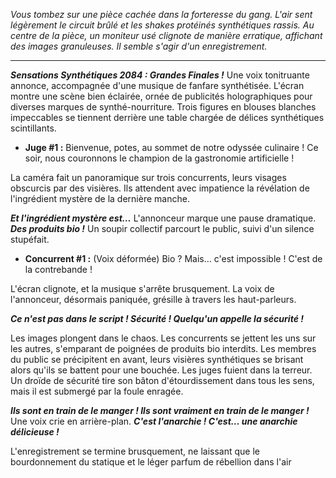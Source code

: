 _Vous tombez sur une pièce cachée dans la forteresse du gang. L'air sent légèrement le circuit brûlé et les shakes protéinés synthétiques rassis. Au centre de la pièce, un moniteur usé clignote de manière erratique, affichant des images granuleuses. Il semble s'agir d'un enregistrement._

---

**_Sensations Synthétiques 2084 : Grandes Finales !_** Une voix tonitruante annonce, accompagnée d'une musique de fanfare synthétisée. L'écran montre une scène bien éclairée, ornée de publicités holographiques pour diverses marques de synthé-nourriture. Trois figures en blouses blanches impeccables se tiennent derrière une table chargée de délices synthétiques scintillants.

- **Juge #1 :** Bienvenue, potes, au sommet de notre odyssée culinaire ! Ce soir, nous couronnons le champion de la gastronomie artificielle !

La caméra fait un panoramique sur trois concurrents, leurs visages obscurcis par des visières. Ils attendent avec impatience la révélation de l'ingrédient mystère de la dernière manche.

**_Et l'ingrédient mystère est…_** L'annonceur marque une pause dramatique. **_Des produits bio !_** Un soupir collectif parcourt le public, suivi d'un silence stupéfait.

- **Concurrent #1 :** (Voix déformée) Bio ? Mais… c'est impossible ! C'est de la contrebande !

L'écran clignote, et la musique s'arrête brusquement. La voix de l'annonceur, désormais paniquée, grésille à travers les haut-parleurs.

**_Ce n'est pas dans le script ! Sécurité ! Quelqu'un appelle la sécurité !_**

Les images plongent dans le chaos. Les concurrents se jettent les uns sur les autres, s'emparant de poignées de produits bio interdits. Les membres du public se précipitent en avant, leurs visières synthétiques se brisant alors qu'ils se battent pour une bouchée. Les juges fuient dans la terreur. Un droïde de sécurité tire son bâton d'étourdissement dans tous les sens, mais il est submergé par la foule enragée.

**_Ils sont en train de le manger ! Ils sont vraiment en train de le manger !_** Une voix crie en arrière-plan. **_C'est l'anarchie ! C'est… une anarchie délicieuse !_**

L'enregistrement se termine brusquement, ne laissant que le bourdonnement du statique et le léger parfum de rébellion dans l'air
